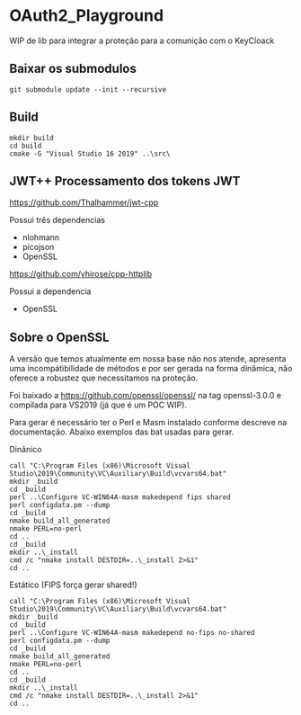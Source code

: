 # OAuth2_Playground
WIP de lib para integrar a proteção para a comunição com o KeyCloack

## Baixar os submodulos
````
git submodule update --init --recursive
````

## Build
```
mkdir build
cd build
cmake -G "Visual Studio 16 2019" ..\src\
```

## JWT++ Processamento dos tokens JWT
https://github.com/Thalhammer/jwt-cpp

Possui três dependencias
* nlohmann
* picojson
* OpenSSL

https://github.com/yhirose/cpp-httplib

Possui a dependencia
* OpenSSL

## Sobre o OpenSSL
A versão que temos atualmente em nossa base não nos atende, apresenta uma incompátibilidade de métodos e por ser gerada na forma dinâmica, não oferece a robustez que necessitamos na proteção.

Foi baixado a https://github.com/openssl/openssl/ na tag openssl-3.0.0 e compilada para VS2019 (já que é um POC WIP).

Para gerar é necessário ter o Perl e Masm instalado conforme descreve na documentação.
Abaixo exemplos das bat usadas para gerar.

Dinânico
```
call "C:\Program Files (x86)\Microsoft Visual Studio\2019\Community\VC\Auxiliary\Build\vcvars64.bat"
mkdir _build
cd _build
perl ..\Configure VC-WIN64A-masm makedepend fips shared
perl configdata.pm --dump
cd _build
nmake build_all_generated
nmake PERL=no-perl
cd ..
cd _build
mkdir ..\_install
cmd /c "nmake install DESTDIR=..\_install 2>&1"
cd ..
```

Estático (FIPS força gerar shared!)
```
call "C:\Program Files (x86)\Microsoft Visual Studio\2019\Community\VC\Auxiliary\Build\vcvars64.bat"
mkdir _build
cd _build
perl ..\Configure VC-WIN64A-masm makedepend no-fips no-shared
perl configdata.pm --dump
cd _build
nmake build_all_generated
nmake PERL=no-perl
cd ..
cd _build
mkdir ..\_install
cmd /c "nmake install DESTDIR=..\_install 2>&1"
cd ..
```


